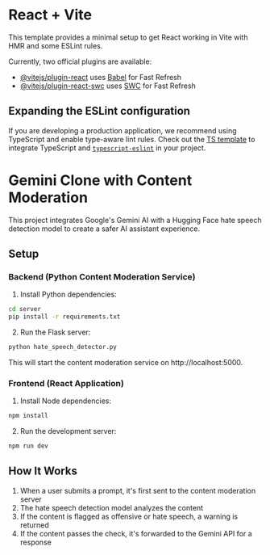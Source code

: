 # React + Vite

This template provides a minimal setup to get React working in Vite with HMR and some ESLint rules.

Currently, two official plugins are available:

- [@vitejs/plugin-react](https://github.com/vitejs/vite-plugin-react/blob/main/packages/plugin-react/README.md) uses [Babel](https://babeljs.io/) for Fast Refresh
- [@vitejs/plugin-react-swc](https://github.com/vitejs/vite-plugin-react-swc) uses [SWC](https://swc.rs/) for Fast Refresh

## Expanding the ESLint configuration

If you are developing a production application, we recommend using TypeScript and enable type-aware lint rules. Check out the [TS template](https://github.com/vitejs/vite/tree/main/packages/create-vite/template-react-ts) to integrate TypeScript and [`typescript-eslint`](https://typescript-eslint.io) in your project.

# Gemini Clone with Content Moderation

This project integrates Google's Gemini AI with a Hugging Face hate speech detection model to create a safer AI assistant experience.

## Setup

### Backend (Python Content Moderation Service)

1. Install Python dependencies:
```bash
cd server
pip install -r requirements.txt
```

2. Run the Flask server:
```bash
python hate_speech_detector.py
```
This will start the content moderation service on http://localhost:5000.

### Frontend (React Application)

1. Install Node dependencies:
```bash
npm install
```

2. Run the development server:
```bash
npm run dev
```

## How It Works

1. When a user submits a prompt, it's first sent to the content moderation server
2. The hate speech detection model analyzes the content
3. If the content is flagged as offensive or hate speech, a warning is returned
4. If the content passes the check, it's forwarded to the Gemini API for a response